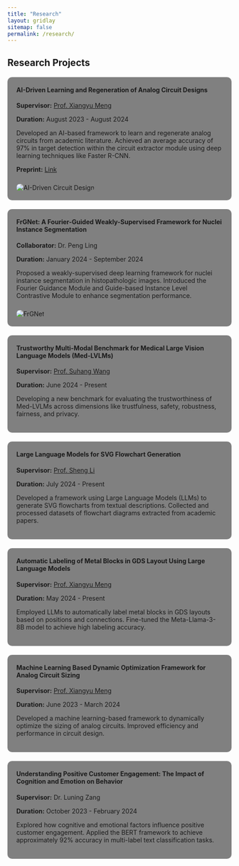 ```yaml
---
title: "Research"
layout: gridlay
sitemap: false
permalink: /research/
---
```


<style>
img{
  border-radius: 10px;
  max-width: 100%;
  height: auto;
  margin-top: 10px; /* 在图片顶部添加间距 */
}
.project {
  margin-top:20px;
  margin-bottom:20px;
  padding:20px;
  background: gray;
  border-radius: 10px;
}
.project h4 {
  margin-top:0;
}
</style>



## Research Projects

<!-- Project 1 -->

<div class="project">
<h4>AI-Driven Learning and Regeneration of Analog Circuit Designs</h4>
<!-- 项目描述 -->
<p><strong>Supervisor:</strong> <a href="https://seit.sysu.edu.cn/teacher/MengXiangyu">Prof. Xiangyu Meng</a></p>
<p><strong>Duration:</strong> August 2023 - August 2024</p>
<p>Developed an AI-based framework to learn and regenerate analog circuits from academic literature. Achieved an average accuracy of 97% in target detection within the circuit extractor module using deep learning techniques like Faster R-CNN.</p>
<p><strong>Preprint:</strong> <a href="https://www.authorea.com/users/822437/articles/1219860-ai-driven-learning-and-regeneration-of-analog-circuit-designs-from-academic-papers">Link</a></p>
<!-- 图片 -->
<img src="{{ site.baseurl }}/images/project1_image.png" alt="AI-Driven Circuit Design">
</div>

<!-- Project 2 -->

<div class="project">
<h4>FrGNet: A Fourier-Guided Weakly-Supervised Framework for Nuclei Instance Segmentation</h4>
<p><strong>Collaborator:</strong> Dr. Peng Ling</p>
<p><strong>Duration:</strong> January 2024 - September 2024</p>
<p>Proposed a weakly-supervised deep learning framework for nuclei instance segmentation in histopathologic images. Introduced the Fourier Guidance Module and Guide-based Instance Level Contrastive Module to enhance segmentation performance.</p>
<!-- 图片 -->
<img src="{{ site.baseurl }}/images/project2_image.png" alt="FrGNet">
</div>

<!-- Project 3 -->

<div class="project">
<h4>Trustworthy Multi-Modal Benchmark for Medical Large Vision Language Models (Med-LVLMs)</h4>
<p><strong>Supervisor:</strong> <a href="https://suhangwang.ist.psu.edu/">Prof. Suhang Wang</a></p>
<p><strong>Duration:</strong> June 2024 - Present</p>
<p>Developing a new benchmark for evaluating the trustworthiness of Med-LVLMs across dimensions like trustfulness, safety, robustness, fairness, and privacy.</p>
</div>
<!-- Project 4 -->

<div class="project">
<h4>Large Language Models for SVG Flowchart Generation</h4>
<p><strong>Supervisor:</strong> <a href="https://sheng-li.org/">Prof. Sheng Li</a></p>
<p><strong>Duration:</strong> July 2024 - Present</p>
<p>Developed a framework using Large Language Models (LLMs) to generate SVG flowcharts from textual descriptions. Collected and processed datasets of flowchart diagrams extracted from academic papers.</p>
</div>

<!-- Project 5 -->
<div class="project">
<h4>Automatic Labeling of Metal Blocks in GDS Layout Using Large Language Models</h4>
<p><strong>Supervisor:</strong> <a href="https://seit.sysu.edu.cn/teacher/MengXiangyu">Prof. Xiangyu Meng</a></p>
<p><strong>Duration:</strong> May 2024 - Present</p>
<p>Employed LLMs to automatically label metal blocks in GDS layouts based on positions and connections. Fine-tuned the Meta-Llama-3-8B model to achieve high labeling accuracy.</p>
</div>

<!-- Project 6 -->
<div class="project">
<h4>Machine Learning Based Dynamic Optimization Framework for Analog Circuit Sizing</h4>
<p><strong>Supervisor:</strong> <a href="https://seit.sysu.edu.cn/teacher/MengXiangyu">Prof. Xiangyu Meng</a></p>
<p><strong>Duration:</strong> June 2023 - March 2024</p>
<p>Developed a machine learning-based framework to dynamically optimize the sizing of analog circuits. Improved efficiency and performance in circuit design.</p>
</div>

<!-- Project 7 -->
<div class="project">
<h4>Understanding Positive Customer Engagement: The Impact of Cognition and Emotion on Behavior</h4>
<p><strong>Supervisor:</strong> Dr. Luning Zang</p>
<p><strong>Duration:</strong> October 2023 - February 2024</p>
<p>Explored how cognitive and emotional factors influence positive customer engagement. Applied the BERT framework to achieve approximately 92% accuracy in multi-label text classification tasks.</p>
</div>
